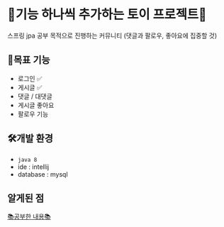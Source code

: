 # 🧸기능 하나씩 추가하는 토이 프로젝트🧸
스프링 jpa 공부 목적으로 진행하는 커뮤니티 (댓글과 팔로우, 좋아요에 집중할 것)

## 🥅목표 기능
- 로그인 ✅
- 게시글 ✅
- 댓글 / 대댓글
- 게시글 좋아요
- 팔로우 기능

## 🛠개발 환경
- `java 8`
- ide : intellij
- database : mysql

## 알게된 점
[📚공부한 내용📚](/study.md)

